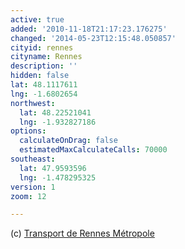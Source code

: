 ```yaml
---
active: true
added: '2010-11-18T21:17:23.176275'
changed: '2014-05-23T12:15:48.050857'
cityid: rennes
cityname: Rennes
description: ''
hidden: false
lat: 48.1117611
lng: -1.6802654
northwest:
  lat: 48.22521041
  lng: -1.932827186
options:
  calculateOnDrag: false
  estimatedMaxCalculateCalls: 70000
southeast:
  lat: 47.9593596
  lng: -1.478295325
version: 1
zoom: 12

---
```


(c) [Transport de Rennes Métropole](http://data.keolis-rennes.com/fr/les-donnees/donnees-telechargeables.html)

